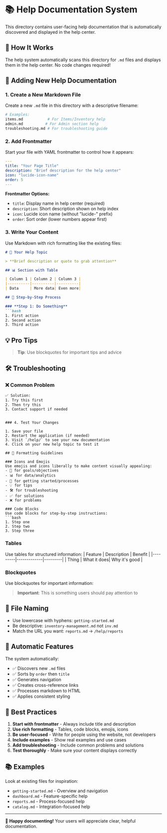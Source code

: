 # 📚 Help Documentation System

This directory contains user-facing help documentation that is automatically discovered and displayed in the help center.

## 🚀 How It Works

The help system automatically scans this directory for `.md` files and displays them in the help center. No code changes required!

## 📝 Adding New Help Documentation

### 1. Create a New Markdown File

Create a new `.md` file in this directory with a descriptive filename:

```bash
# Examples:
items.md           # For Items/Inventory help
admin.md          # For Admin section help
troubleshooting.md # For troubleshooting guide
```

### 2. Add Frontmatter

Start your file with YAML frontmatter to control how it appears:

```yaml
---
title: "Your Page Title"
description: "Brief description for the help center"
icon: "lucide-icon-name"
order: 5
---
```

**Frontmatter Options:**
- `title`: Display name in help center (required)
- `description`: Short description shown on help index
- `icon`: Lucide icon name (without "lucide-" prefix)
- `order`: Sort order (lower numbers appear first)

### 3. Write Your Content

Use Markdown with rich formatting like the existing files:

```markdown
# 🎯 Your Help Topic

> **Brief description or quote to grab attention**

## 📊 Section with Table

| Column 1 | Column 2 | Column 3 |
|----------|----------|----------|
| Data     | More data| Even more|

## 🚀 Step-by-Step Process

### **Step 1: Do Something**
```bash
1. First action
2. Second action
3. Third action
```

## 💡 Pro Tips

> **Tip**: Use blockquotes for important tips and advice

## 🛠️ Troubleshooting

### ❌ **Common Problem**
```bash
✅ Solution:
1. Try this first
2. Then try this
3. Contact support if needed
```
```

### 4. Test Your Changes

1. Save your file
2. Restart the application (if needed)
3. Visit `/help/` to see your new documentation
4. Click on your new help topic to test it

## 🎨 Formatting Guidelines

### Icons and Emojis
Use emojis and icons liberally to make content visually appealing:
- 🎯 for goals/objectives
- 📊 for data/analytics
- 🚀 for getting started/processes
- 💡 for tips
- 🛠️ for troubleshooting
- ✅ for solutions
- ❌ for problems

### Code Blocks
Use code blocks for step-by-step instructions:
```bash
1. Step one
2. Step two
3. Step three
```

### Tables
Use tables for structured information:
| Feature | Description | Benefit |
|---------|-------------|---------|
| Thing   | What it does| Why it's good |

### Blockquotes
Use blockquotes for important information:
> **Important**: This is something users should pay attention to

## 📁 File Naming

- Use lowercase with hyphens: `getting-started.md`
- Be descriptive: `inventory-management.md` not `inv.md`
- Match the URL you want: `reports.md` → `/help/reports`

## 🔄 Automatic Features

The system automatically:
- ✅ Discovers new `.md` files
- ✅ Sorts by `order` then `title`
- ✅ Generates navigation
- ✅ Creates cross-reference links
- ✅ Processes markdown to HTML
- ✅ Applies consistent styling

## 🎯 Best Practices

1. **Start with frontmatter** - Always include title and description
2. **Use rich formatting** - Tables, code blocks, emojis, icons
3. **Be user-focused** - Write for people using the website, not developers
4. **Include examples** - Show real examples and use cases
5. **Add troubleshooting** - Include common problems and solutions
6. **Test thoroughly** - Make sure your content displays correctly

## 📚 Examples

Look at existing files for inspiration:
- `getting-started.md` - Overview and navigation
- `dashboard.md` - Feature-specific help
- `reports.md` - Process-focused help
- `catalog.md` - Integration-focused help

---

🎉 **Happy documenting!** Your users will appreciate clear, helpful documentation. 